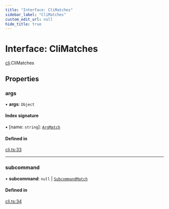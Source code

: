 ```yaml
---
title: "Interface: CliMatches"
sidebar_label: "CliMatches"
custom_edit_url: null
hide_title: true
---
```


# Interface: CliMatches

[cli](../modules/cli.md).CliMatches

## Properties

### args

• **args**: `Object`

#### Index signature

▪ [name: `string`]: [`ArgMatch`](cli.argmatch.md)

#### Defined in

[cli.ts:33](https://github.com/tauri-apps/tauri/blob/af634db/tooling/api/src/cli.ts#L33)

___

### subcommand

• **subcommand**: ``null`` \| [`SubcommandMatch`](cli.subcommandmatch.md)

#### Defined in

[cli.ts:34](https://github.com/tauri-apps/tauri/blob/af634db/tooling/api/src/cli.ts#L34)

